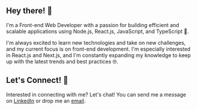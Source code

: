 
## Hey there! 👋

I'm a Front-end Web Developer with a passion for building efficient and scalable applications using Node.js, React.js, JavaScript, and TypeScript 🚀.

I'm always excited to learn new technologies and take on new challenges, and my current focus is on front-end development. I'm especially interested in React.js and Next.js, and I'm constantly expanding my knowledge to keep up with the latest trends and best practices 🤓.

## Let's Connect! 📱

Interested in connecting with me? Let's chat! You can send me a message on [LinkedIn](https://www.linkedin.com/in/igrphillipe/) or drop me an [email](mailto:igrphillipe@gmail.com).
